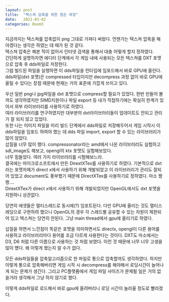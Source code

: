 ```yaml
---
layout: post
title:  "텍스쳐 압축을 위한 힘든 여정"
date:   2021-03-02
categories: Doom3
---
```


지금까지는 텍스쳐를 압축없이 png 그대로 가져다 써왔다. 언젠가는 텍스쳐 압축을 해야겠다는 생각은 하였는 데 때가 된 것 같다.      
텍스쳐 압축은 해본 적이 없어서 인터넷 검색을 통해서 대충 어떻게 할지 정하였다.        
간단하게 설명하자면 에디터 단계에서 각 게임 내에 사용되는 모든 텍스쳐를 DXT 포맷으로 압축 후 dds파일로 저장한다.          
그럼 빌드된 파일을 실행하면 이 dds파일을 런타임에 임포드해서 바로 GPU에 올린다. dds파일(dxt 포맷)은 compressed 타입이지만 decompress 과정 없이 바로 GPU에 올릴 수 있다는 장점 때문에 현재는 거의 표준에 가깝게 쓰이고 있다.       

우선 일반 png나 jpg파일을 dxt 포맷으로 compress할 필요가 있었다. 한번 만들어 볼까도 생각하였지만 SIMD지원이나 파일 export 등 내가 직접하기에는 확실히 한계가 있어서 외부 라이브러리를 사용하기로 하였다.      
여러 라이브러리를 연구하였지만 대부분의 dxt라이브러리들이 업데이트도 안되고 관리가 잘 되지 않고 있었다.      
또한 나는 이미지 파일을 미리 빌드 단계에서 dds파일로 저장해두어서 게임 시작시 이 dds파일을 임포드 하여야 했는 데 dds 파일 import, export 할 수 있는 라이브러리가 많이 않았다.      
삽질을 너무 많이 했다. compressonator라는 amd에서 나온 라이브러리도 실험하고 sdl_image도 해보고, opengl의 ktx 포맷도 실험해보았다.   
너무 힘들었다. 여러 가지 라이브러리를 시험해보느라.    
결국에는 마이크로소프트에서 만든 DirextXTex를 사용하기로 하였다. 기본적으로 dxt라는 포맷자체가 direct x에서 사용하기 위해 개발되었고 이 라이브러리가 관리도 잘되어 있었고 document도 풍부했기 때문에 DirectXTex를 사용하기로 정하였다. 마소 짱짱....      
DirextXTex가 direct x에서 사용하기 위해 개발되었지만 OpenGL에서도 dxt 포맷을 지원하니 상관없다.     

당연히 에셋들은 멀티스레드로 동시에(?) 임포트된다. 다만 GPU에 올리는 것도 멀티스레딩으로 구현하려 했으니 OpenGL의 경우 각 스레드별 공유할 수 있는 자원이 제한되어 있고 텍스쳐는 당연히 안된다. 그냥 main thread에서 gpu에 올리기로 하였다.       

삽질을 하면서 느낀점이 똑같은 포맷을 의미하면서도 directx, opengl이 다른 용어를 사용하고 라이브러리마다 용어를 조금 다르게 사용한다는 것이다. DXT도 마소에서는 D3, D6 처럼 다른 이름으로 사용하는 것 처럼 보였다. 이런 것 때문에 너무 너무 고생을 많이 헀다. 왜 이렇게 했는지 알 수가 없다.    

모든 dds파일들을 압축알고리즘으로 한 파일로 통으로 압축할까도 생각하였다. 하지만 이렇게 통으로 압축해버리면 게임 시작 시 decompress를 해야해서 로딩시간이 늘어나게 되는 문제가 생긴다. 그리고 PC플랫폼에서 게임 파일 사이즈가 문제될 일은 거의 없을거라 생각해서 그냥 하지 않기로 했다.

이렇게 dds파일로 로드해서 바로 gpu에 올려버리니 로딩 시간이 놀라울 정도로 빨라졌다.        

